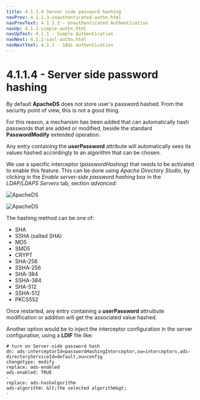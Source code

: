 ```yaml
---
title: 4.1.1.4 Server side password hashing
navPrev: 4.1.1.3-unauthenticated-authn.html
navPrevText: 4.1.1.3 - Unauthenticated Authentication
navUp: 4.1.1-simple-authn.html
navUpText: 4.1.1 - Simple Authentication
navNext: 4.1.2-sasl-authn.html
navNextText: 4.1.2 - SASL authentication
---
```


# 4.1.1.4 - Server side password hashing

By default **ApacheDS** does not store user's password hashed. From the security point of view, this is not a good thing.

For this reason, a mechanism has been added that can automatically hash passwords that are added or modified, beside the standard **PasswordModify** extended operation.

Any entry containing the **userPassword** attribute will automatically sees its values hashed accordingly to an algorithm that can be chosen.

We use a specific interceptor (_passwordHashing_) that needs to be activated to enable this feature. This can be done using _Apache Directory Studio_, by clicking in the _Enable server-side password hashing_ box in the _LDAP/LDAPS Servers_ tab, section _advanced_:

![ApacheDS ](images/password-hashing-config-left.png)

![ApacheDS ](images/password-hashing-config-right.png)


The hashing method can be one of:

* SHA
* SSHA (salted SHA)
* MD5
* SMD5
* CRYPT
* SHA-256
* SSHA-256
* SHA-384
* SSHA-384
* SHA-512
* SSHA-512
* PKCS552

Once restarted, any entry containing a **userPassword** attruibute modification or addition will get the associated value hashed. 

Another option would be to inject the interceptor configuration in the server configuration, using a **LDIF** file like:

    # turn on Server-side password hash
    dn: ads-interceptorId=passwordHashingInterceptor,ou=interceptors,ads-directoryServiceId=default,ou=config
    changetype: modify
    replace: ads-enabled
    ads-enabled: TRUE
    -
    replace: ads-hashalgorithm
    ads-algorithm: &lt;the selected algorithm&gt;
    -




